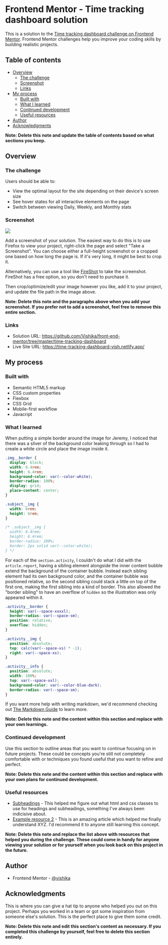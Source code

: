 # Frontend Mentor - Time tracking dashboard solution

This is a solution to the [Time tracking dashboard challenge on Frontend Mentor](https://www.frontendmentor.io/challenges/time-tracking-dashboard-UIQ7167Jw). Frontend Mentor challenges help you improve your coding skills by building realistic projects.

## Table of contents

- [Overview](#overview)
  - [The challenge](#the-challenge)
  - [Screenshot](#screenshot)
  - [Links](#links)
- [My process](#my-process)
  - [Built with](#built-with)
  - [What I learned](#what-i-learned)
  - [Continued development](#continued-development)
  - [Useful resources](#useful-resources)
- [Author](#author)
- [Acknowledgments](#acknowledgments)

**Note: Delete this note and update the table of contents based on what sections you keep.**

## Overview

### The challenge

Users should be able to:

- View the optimal layout for the site depending on their device's screen size
- See hover states for all interactive elements on the page
- Switch between viewing Daily, Weekly, and Monthly stats

### Screenshot

![](./screenshot.jpg)

Add a screenshot of your solution. The easiest way to do this is to use Firefox to view your project, right-click the page and select "Take a Screenshot". You can choose either a full-height screenshot or a cropped one based on how long the page is. If it's very long, it might be best to crop it.

Alternatively, you can use a tool like [FireShot](https://getfireshot.com/) to take the screenshot. FireShot has a free option, so you don't need to purchase it.

Then crop/optimize/edit your image however you like, add it to your project, and update the file path in the image above.

**Note: Delete this note and the paragraphs above when you add your screenshot. If you prefer not to add a screenshot, feel free to remove this entire section.**

### Links

- Solution URL: https://github.com/Vishika/front-end-mentor/tree/master/time-tracking-dashboard
- Live Site URL: https://time-tracking-dashboard-vish.netlify.app/

## My process

### Built with

- Semantic HTML5 markup
- CSS custom properties
- Flexbox
- CSS Grid
- Mobile-first workflow
- Javacript

### What I learned

When putting a simple border around the image for Jeremy, I noticed that there was a sliver of the background color leaking through so I had to create a white circle and place the image inside it.

```css
.img__border {
  display: block;
  width: 6.4rem;
  height: 6.4rem;
  background-color: var(--color-white);
  border-radius: 100%;
  display: grid;
  place-content: center;
}

.subject__img {
  width: 6rem;
  height: 6rem;
}

/* .subject__img {
  width: 6.4rem;
  height: 6.4rem;
  border-radius: 100%;
  border: 2px solid var(--color-white);
} */
```

For each of the `section.activity`, I couldn't do what I did with the `article.report`, having a sibling element alongside the inner content bubble extend the background of the container bubble.
Instead each sibling element had its own background color, and the container bubble was positioned relative, so the second sibling could stack a little on top of the first one, making the first sibling into a kind of border. This also allowed the "border sibling" to have an overflow of `hidden` so the illustration was only appeared within it.

```css
.activity__border {
  height: var(--space-xxxxl);
  border-radius: var(--space-sm);
  position: relative;
  overflow: hidden;
}

.activity__img {
  position: absolute;
  top: calc(var(--space-xs) * -1);
  right: var(--space-xs);
}

.activity__info {
  position: absolute;
  width: 100%;
  top: var(--space-xxl);
  background-color: var(--color-blue-dark);
  border-radius: var(--space-sm);
}
```

If you want more help with writing markdown, we'd recommend checking out [The Markdown Guide](https://www.markdownguide.org/) to learn more.

**Note: Delete this note and the content within this section and replace with your own learnings.**

### Continued development

Use this section to outline areas that you want to continue focusing on in future projects. These could be concepts you're still not completely comfortable with or techniques you found useful that you want to refine and perfect.

**Note: Delete this note and the content within this section and replace with your own plans for continued development.**

### Useful resources

- [Subheadings](https://css-tricks.com/html-for-subheadings-and-headings/) - This helped me figure out what html and css classes to use for headings and subheadings, something I've always been indicisive about.
- [Example resource 2](https://www.example.com) - This is an amazing article which helped me finally understand XYZ. I'd recommend it to anyone still learning this concept.

**Note: Delete this note and replace the list above with resources that helped you during the challenge. These could come in handy for anyone viewing your solution or for yourself when you look back on this project in the future.**

## Author

- Frontend Mentor - [@vishika](https://www.frontendmentor.io/profile/vishika)

## Acknowledgments

This is where you can give a hat tip to anyone who helped you out on this project. Perhaps you worked in a team or got some inspiration from someone else's solution. This is the perfect place to give them some credit.

**Note: Delete this note and edit this section's content as necessary. If you completed this challenge by yourself, feel free to delete this section entirely.**
